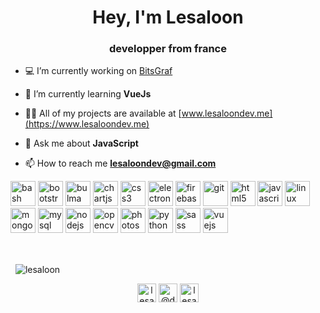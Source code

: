 <h1 align="center">Hey, I'm Lesaloon</h1>
<h3 align="center">developper from france</h3>

- 💻 I’m currently working on [BitsGraf](https://bitsgraf.lesaloondev.me/)

- 🌱 I’m currently learning **VueJs**

- 👨‍💻 All of my projects are available at [www.lesaloondev.me](https://www.lesaloondev.me)

- 💬 Ask me about **JavaScript**

- 📫 How to reach me **lesaloondev@gmail.com**

<p align="left"><img src="https://www.vectorlogo.zone/logos/gnu_bash/gnu_bash-icon.svg" alt="bash" width="40" height="40"/>
<img src="https://devicons.github.io/devicon/devicon.git/icons/bootstrap/bootstrap-plain.svg" alt="bootstrap" width="40" height="40"/>
<img src="https://raw.githubusercontent.com/gilbarbara/logos/804dc257b59e144eaca5bc6ffd16949752c6f789/logos/bulma.svg" alt="bulma" width="40" height="40"/>
<img src="https://www.chartjs.org/media/logo-title.svg" alt="chartjs" width="40" height="40"/> <img src="https://devicons.github.io/devicon/devicon.git/icons/css3/css3-original-wordmark.svg" alt="css3" width="40" height="40"/>
<img src="https://devicons.github.io/devicon/devicon.git/icons/electron/electron-original.svg" alt="electron" width="40" height="40"/>
<img src="https://www.vectorlogo.zone/logos/firebase/firebase-icon.svg" alt="firebase" width="40" height="40"/> <img src="https://www.vectorlogo.zone/logos/git-scm/git-scm-icon.svg" alt="git" width="40" height="40"/>
<img src="https://devicons.github.io/devicon/devicon.git/icons/html5/html5-original-wordmark.svg" alt="html5" width="40" height="40"/>
<img src="https://devicons.github.io/devicon/devicon.git/icons/javascript/javascript-original.svg" alt="javascript" width="40" height="40"/>
<img src="https://devicons.github.io/devicon/devicon.git/icons/linux/linux-original.svg" alt="linux" width="40" height="40"/>
<img src="https://devicons.github.io/devicon/devicon.git/icons/mongodb/mongodb-original-wordmark.svg" alt="mongodb" width="40" height="40"/>
<img src="https://devicons.github.io/devicon/devicon.git/icons/mysql/mysql-original-wordmark.svg" alt="mysql" width="40" height="40"/>
<img src="https://devicons.github.io/devicon/devicon.git/icons/nodejs/nodejs-original-wordmark.svg" alt="nodejs" width="40" height="40"/>
<img src="https://www.vectorlogo.zone/logos/opencv/opencv-icon.svg" alt="opencv" width="40" height="40"/>
<img src="https://devicons.github.io/devicon/devicon.git/icons/photoshop/photoshop-plain.svg" alt="photoshop" width="40" height="40"/>
<img src="https://devicons.github.io/devicon/devicon.git/icons/python/python-original.svg" alt="python" width="40" height="40"/>
<img src="https://devicons.github.io/devicon/devicon.git/icons/sass/sass-original.svg" alt="sass" width="40" height="40"/>
<img src="https://devicons.github.io/devicon/devicon.git/icons/vuejs/vuejs-original-wordmark.svg" alt="vuejs" width="40" height="40"/>
</p><p>&nbsp;

</p><p>&nbsp;
<img align="center" style="margin: 0 auto;"src="https://github-readme-stats.vercel.app/api?username=lesaloon&show_icons=true" alt="lesaloon" /></p>

<p align="center">
<a href="https://dev.to/lesaloon" target="blank"><img align="center" src="https://cdn.jsdelivr.net/npm/simple-icons@3.0.1/icons/dev-dot-to.svg" alt="lesaloon" height="30" width="30" /></a>
<a href="https://twitter.com/@devlesaloon" target="blank"><img align="center" src="https://cdn.jsdelivr.net/npm/simple-icons@3.0.1/icons/twitter.svg" alt="@devlesaloon" height="30" width="30" /></a>
<a href="https://stackoverflow.com/users/lesaloon" target="blank"><img align="center" src="https://cdn.jsdelivr.net/npm/simple-icons@3.0.1/icons/stackoverflow.svg" alt="lesaloon" height="30" width="30" /></a>
</p>
